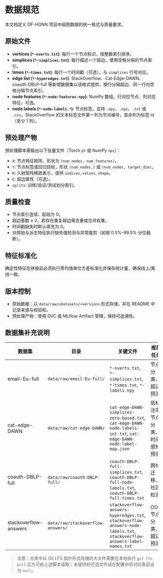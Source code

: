 # 数据规范

本文档定义 DF-HGNN 项目中超图数据的统一格式与质量要求。

## 原始文件

- **vertices (`*-nverts.txt`)**: 每行一个节点标识，按整数索引排序。
- **simplices (`*-simplices.txt`)**: 每行描述一个超边，使用空格分隔的节点索引。
- **times (`*-times.txt`)**: 每行一个时间戳（可选），与 `simplices` 行号对应。
- **edge list (`*-hyperedges.txt`)**: StackOverflow、Cat-Edge-DAWN、coauth-DBLP-full 等新增数据集以该格式提供，换行分隔超边、同一行内空格分隔节点索引。
- **node features (`*-node-features.npy`)**: NumPy 数组，行对应节点、列对应特征，可选。
- **node labels (`*-node-labels.*`)**: 节点标签，支持 `.npy`、`.npz`、`.txt` 或 `.csv`。StackOverflow 的文本标签文件第一列为节点编号，其余列为标签 id（至少 1 列）。

## 预处理产物

预处理脚本需输出以下张量文件（Torch `pt` 或 NumPy `npz`）：

- `X`: 节点特征矩阵，形状为 `(num_nodes, num_features)`。
- `Y`: 节点标签或回归目标，形状 `(num_nodes,)` 或 `(num_nodes, target_dim)`。
- `H`: 入射矩阵稀疏表示，提供 `indices`, `values`, `shape`。
- `E`: 超边属性（可选）。
- `splits`: 训练/验证/测试划分索引。

## 质量检查

- 节点索引连续、起始为 0。
- 超边基数 ≥ 2，若存在重复超边需去重或合并权重。
- 时间戳缺失时默认填充为 0。
- 对原始与派生特征执行缺失值检测与异常裁剪（如按 0.5%–99.5% 分位截断）。

## 特征标准化

确定性特征在拼接前必须执行零均值单位方差标准化并保存统计量，确保线上/离线一致。

## 版本控制

- 原始数据：以 `data/raw/<dataset>/<version>` 形式存储，并在 README 中记录来源与校验和。
- 预处理产物：使用 DVC 或 MLflow Artifact 管理，保持可追溯性。

## 数据集补充说明

| 数据集 | 目录 | 关键文件 | 推荐任务 |
| --- | --- | --- | --- |
| email-Eu-full | `data/raw/email-Eu-full/` | `*-nverts.txt`, `*-simplices.txt`, `*-times.txt`, `*-labels.npy` | 节点分类、超边预测 |
| cat-edge-DAWN | `data/raw/cat-edge-DAWN/` | `cat-edge-DAWN-simplices-zero-based.txt`, `cat-edge-DAWN-node-labels-int.txt`, `cat-edge-DAWN-node-label-map.json` | 低标注率节点分类、时间感知预测 |
| coauth-DBLP-full | `data/raw/coauth-DBLP-full/` | `coauth-DBLP-full-simplices.txt`, `coauth-DBLP-full-node-labels.txt`, `coauth-DBLP-full-times.txt` | 跨域迁移、社区检测 |
| stackoverflow-answers | `data/raw/stackoverflow-answers/` | `stackoverflow-answers-hyperedges.txt`, `stackoverflow-answers-node-labels.txt`, `stackoverflow-answers-label-names.txt` | OOD 节点分类、超边预测 |

> 注意：仓库中以 Git LFS 指针形式存储的大文件需要在本地执行 `git lfs pull` 后方可由上述脚本读取；未提供的可选文件请在配置中将对应条目设为 `null`。
